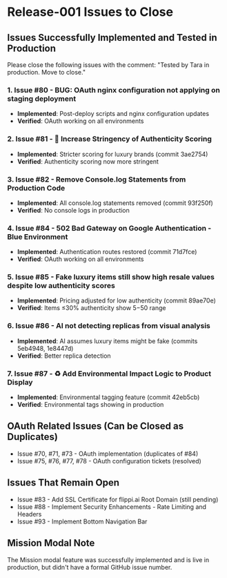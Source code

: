 # Release-001 Issues to Close

## Issues Successfully Implemented and Tested in Production

Please close the following issues with the comment: "Tested by Tara in production. Move to close."

### 1. Issue #80 - BUG: OAuth nginx configuration not applying on staging deployment
- **Implemented**: Post-deploy scripts and nginx configuration updates
- **Verified**: OAuth working on all environments

### 2. Issue #81 - 🐛 Increase Stringency of Authenticity Scoring
- **Implemented**: Stricter scoring for luxury brands (commit 3ae2754)
- **Verified**: Authenticity scoring now more stringent

### 3. Issue #82 - Remove Console.log Statements from Production Code
- **Implemented**: All console.log statements removed (commit 93f250f)
- **Verified**: No console logs in production

### 4. Issue #84 - 502 Bad Gateway on Google Authentication - Blue Environment
- **Implemented**: Authentication routes restored (commit 71d7fce)
- **Verified**: OAuth working on all environments

### 5. Issue #85 - Fake luxury items still show high resale values despite low authenticity scores
- **Implemented**: Pricing adjusted for low authenticity (commit 89ae70e)
- **Verified**: Items ≤30% authenticity show $5-$50 range

### 6. Issue #86 - AI not detecting replicas from visual analysis
- **Implemented**: AI assumes luxury items might be fake (commits 5eb4948, 1e8447d)
- **Verified**: Better replica detection

### 7. Issue #87 - ♻️ Add Environmental Impact Logic to Product Display
- **Implemented**: Environmental tagging feature (commit 42eb5cb)
- **Verified**: Environmental tags showing in production

## OAuth Related Issues (Can be Closed as Duplicates)
- Issue #70, #71, #73 - OAuth implementation (duplicates of #84)
- Issue #75, #76, #77, #78 - OAuth configuration tickets (resolved)

## Issues That Remain Open
- Issue #83 - Add SSL Certificate for flippi.ai Root Domain (still pending)
- Issue #88 - Implement Security Enhancements - Rate Limiting and Headers
- Issue #93 - Implement Bottom Navigation Bar

## Mission Modal Note
The Mission modal feature was successfully implemented and is live in production, but didn't have a formal GitHub issue number.
